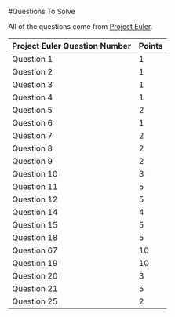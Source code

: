 #Questions To Solve 

All of the questions come from [Project Euler](https://projecteuler.net/).

|Project Euler Question Number | Points |
|-----|-----|
| Question 1 | 1 |
| Question 2 | 1 |
| Question 3 | 1 |
| Question 4 | 1 |
| Question 5 | 2 |
| Question 6 | 1 |
| Question 7 | 2 |
| Question 8 | 2 |
| Question 9 | 2 |
| Question 10 | 3 |
| Question 11 | 5 |
| Question 12 | 5 |
| Question 14 | 4 |
| Question 15 | 5 |
| Question 18 | 5 |
| Question 67 | 10 |
| Question 19 | 10 |
| Question 20 | 3 |
| Question 21 | 5 |
| Question 25 | 2 |
